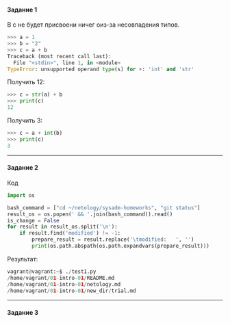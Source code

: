 <h4> Задание 1 </h4>

В с не будет присвоени ничег оиз-за несовпадения типов. 
```python
>>> a = 1
>>> b = "2"
>>> c = a + b
Traceback (most recent call last):
  File "<stdin>", line 1, in <module>
TypeError: unsupported operand type(s) for +: 'int' and 'str'
```

Получить 12:
```python
>>> c = str(a) + b
>>> print(c)
12
```

Получить 3:
```python
>>> c = a + int(b)
>>> print(c)
3
```
<hr>
<h4> Задание 2 </h4>

Код 

```python
import os

bash_command = ["cd ~/netology/sysadm-homeworks", "git status"]
result_os = os.popen(' && '.join(bash_command)).read()
is_change = False
for result in result_os.split('\n'):
    if result.find('modified') != -1:
        prepare_result = result.replace('\tmodified:   ', '')
        print(os.path.abspath(os.path.expandvars(prepare_result)))
```

Результат:

```python
vagrant@vagrant:~$ ./test1.py
/home/vagrant/01-intro-01/README.md
/home/vagrant/01-intro-01/netology.md
/home/vagrant/01-intro-01/new_dir/trial.md
```

<hr>
<h4> Задание 3 </h4>

